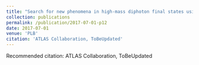 ```yaml
---
title: "Search for new phenomena in high-mass diphoton final states using 37 fb$^{-1}$ of proton-proton collisions at $\\sqrt{s}$ = 13 TeV with the ATLAS detector"
collection: publications
permalink: /publication/2017-07-01-p12
date: 2017-07-01
venue: 'PLB'
citation: 'ATLAS Collaboration, ToBeUpdated'
---
```

Recommended citation: ATLAS Collaboration, ToBeUpdated